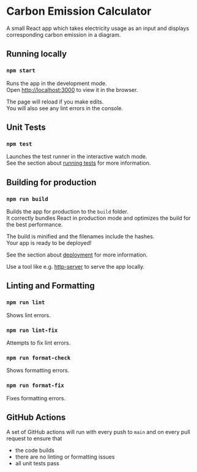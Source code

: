 # Carbon Emission Calculator
A small React app which takes electricity usage as an input and displays corresponding carbon emission in a diagram.

## Running locally
### `npm start`

Runs the app in the development mode.\
Open [http://localhost:3000](http://localhost:3000) to view it in the browser.

The page will reload if you make edits.\
You will also see any lint errors in the console.

## Unit Tests
### `npm test`

Launches the test runner in the interactive watch mode.\
See the section about [running tests](https://facebook.github.io/create-react-app/docs/running-tests) for more information.

## Building for production
### `npm run build`

Builds the app for production to the `build` folder.\
It correctly bundles React in production mode and optimizes the build for the best performance.

The build is minified and the filenames include the hashes.\
Your app is ready to be deployed!

See the section about [deployment](https://facebook.github.io/create-react-app/docs/deployment) for more information.

Use a tool like e.g. [http-server](https://www.npmjs.com/package/http-server) to serve the app locally.

## Linting and Formatting
### `npm run lint`
Shows lint errors.
### `npm run lint-fix`
Attempts to fix lint errors.
### `npm run format-check`
Shows formatting errors.
### `npm run format-fix`
Fixes formatting errors. 

## GitHub Actions
A set of GitHub actions will run with every push to `main` and on every pull request to ensure that
* the code builds
* there are no linting or formatting issues
* all unit tests pass